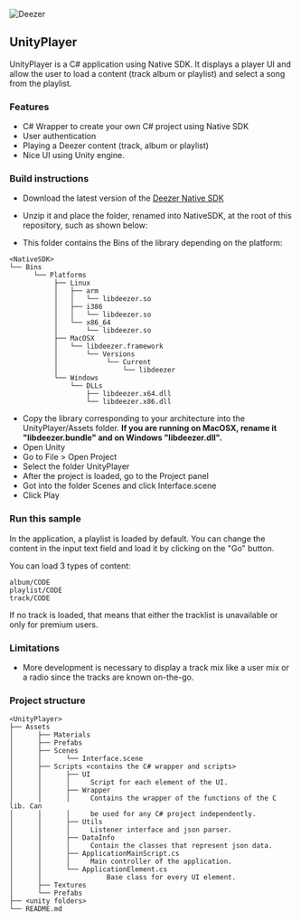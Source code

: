 ![Deezer](http://cdn-files.deezer.com/img/press/new_logo_white.jpg "Deezer") 

## UnityPlayer

UnityPlayer is a C# application using Native SDK. It displays a player UI and allow the user to load a content (track album or playlist) and select a song from the playlist.

### Features

 - C# Wrapper to create your own C# project using Native SDK
 - User authentication
 - Playing a Deezer content (track, album or playlist)
 - Nice UI using Unity engine.

### Build instructions

* Download the latest version of the [Deezer Native SDK][1]
* Unzip it and place the folder, renamed into NativeSDK, at the root of this repository, such as shown below:

* This folder contains the Bins of the library depending on the platform:

```
<NativeSDK>
└── Bins
      └── Platforms
	       ├── Linux
	       │   ├── arm
	       │   │   └── libdeezer.so
	       │   ├── i386
	       │   │   └── libdeezer.so
	       │   └── x86_64
	       │       └── libdeezer.so
	       ├── MacOSX
	       │   └── libdeezer.framework
	       │       └── Versions
	       │           	└── Current
	       │               	└── libdeezer
	       └── Windows
	           └── DLLs
	               ├── libdeezer.x64.dll
	               └── libdeezer.x86.dll
```

* Copy the library corresponding to your architecture into the UnityPlayer/Assets folder. **If you are running on MacOSX, rename it "libdeezer.bundle" and on Windows "libdeezer.dll".**
* Open Unity
* Go to File > Open Project
* Select the folder UnityPlayer
* After the project is loaded, go to the Project panel
* Got into the folder Scenes and click Interface.scene
* Click Play


### Run this sample


In the application, a playlist is loaded by default. You can change the content in the input text field and load it by clicking on the "Go" button.

You can load 3 types of content:

```
album/CODE
playlist/CODE
track/CODE
```

If no track is loaded, that means that either the tracklist is unavailable or only for premium users.

### Limitations

* More development is necessary to display a track mix like a user mix or a radio since the tracks are known on-the-go.

### Project structure

```
<UnityPlayer>
├── Assets
│      ├── Materials
│      ├── Prefabs
│      ├── Scenes
│      │      └── Interface.scene
│      ├── Scripts <contains the C# wrapper and scripts>
│      │      ├── UI
│      │      │	  	Script for each element of the UI.
│      │      ├── Wrapper
│      │      │	  	Contains the wrapper of the functions of the C lib. Can
│      │      │	  	be used for any C# project independently.
│      │      ├── Utils
│      │      │	  	Listener interface and json parser.
│      │      ├── DataInfo
│      │      │	  	Contain the classes that represent json data.
│      │      ├── ApplicationMainScript.cs
│      │      │	  	Main controller of the application.
│      │      └── ApplicationElement.cs
│      │      	        Base class for every UI element.
│      ├── Textures
│      └── Prefabs
├── <unity folders>
└── README.md
```


 [1]: http://developers.deezer.com/sdk/native
